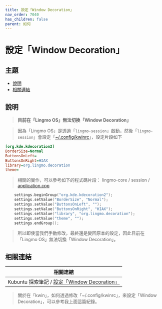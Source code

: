 ```yaml
---
title: 設定「Window Decoration」
nav_order: 7040
has_children: false
parent: 如何
---
```



# 設定「Window Decoration」




## 主題

* [說明](#說明)
* [相關連結](#相關連結)




## 說明

> **目前在「Lingmo OS」無法切換「Window Decoration」**

> 因為「Lingmo OS」是透過「`lingmo-session`」啟動，然後「`lingmo-session`」會設定「[~/.config/kwinrc](https://github.com/samwhelp/lingmo-adjustment/blob/main/prototype/main/lingmo-config/locale/en_us/Lingmo-Dark/asset/overlay/etc/skel/.config/kwinrc#L72-L77)」，設定片段如下

``` ini
[org.kde.kdecoration2]
BorderSize=Normal
ButtonsOnLeft=
ButtonsOnRight=HIAX
library=org.lingmo.decoration
theme=
```

> 相關的實作，可以參考如下的程式碼片段： lingmo-core / session / [application.cpp](https://github.com/LingmoOS/lingmo-core/blob/main/session/application.cpp#L318-L324)

``` cpp
    settings.beginGroup("org.kde.kdecoration2");
    settings.setValue("BorderSize", "Normal");
    settings.setValue("ButtonsOnLeft", "");
    settings.setValue("ButtonsOnRight", "HIAX");
    settings.setValue("library", "org.lingmo.decoration");
    settings.setValue("theme", "");
    settings.endGroup();
```

> 所以即使當我們手動修改，最終還是變回原本的設定，因此目前在「Lingmo OS」無法切換「Window Decoration」。




## 相關連結

| 相關連結 |
| ------- |
| Kubuntu 探索筆記 / [設定「Window Decoration」](https://samwhelp.github.io/note-about-kubuntu/read/howto/config-window-decoration.html) |

> 關於在「kwin」，如何透過修改「~/.config/kwinrc」，來設定「Window Decoration」，可以參考我上面這篇紀錄。
